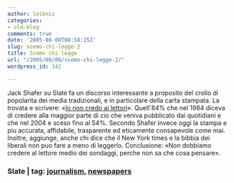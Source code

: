 ```yaml
---
author: leibniz
categories:
- old-blog
comments: true
date: '2005-08-08T08:58:25Z'
slug: scemo-chi-legge-2
title: Scemo chi legge
url: "/2005/08/08/scemo-chi-legge-2/"
wordpress_id: 142

---
```

Jack Shafer su Slate fa un discorso interessante a proposito del crollo
di popolarita dei media tradizionali, e in particolare della carta
stampata. La trovata e scrivere: «[Io non credo ai lettori](https://slate.msn.com/id/2124083/)».
Quell'84% che nel 1984 diceva di credere alla maggior parte di cio che
veniva pubblicato dai quotidiani e che nel 2004 e sceso fino al
54%.  Secondo Shafer invece oggi la stampa e piu accurata,
affidabile, trasparente ed eticamente consapevole come mai. Inoltre,
aggiunge, anche chi dice che il New York times e la bibbia dei liberali
non puo fare a meno di leggerlo. Conclusione: «Non dobbiamo credere al
lettore medio dei sondaggi, perche non sa che cosa pensare».  



### Slate | tag: [journalism](https://www.technorati.com/tags/journalism), [newspapers](https://www.technorati.com/tags/newspapers)
